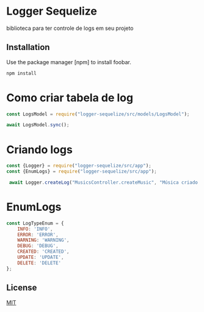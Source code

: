 
# Logger Sequelize

biblioteca para ter controle de logs em seu projeto



## Installation

Use the package manager [npm] to install foobar.
```bash
npm install
```

# Como criar tabela de log

```node.js
const LogsModel = require("logger-sequelize/src/models/LogsModel");

await LogsModel.sync();

```

# Criando logs

```node.js
const {Logger} = require("logger-sequelize/src/app");
const {EnumLogs} = require("logger-sequelize/src/app");

 await Logger.createLog("MusicsController.createMusic", "Música criado com sucesso!", EnumLogs.CREATED);

```

# EnumLogs
```node.js
const LogTypeEnum = {
    INFO: 'INFO',
    ERROR: 'ERROR',
    WARNING: 'WARNING',
    DEBUG: 'DEBUG',
    CREATED: 'CREATED',
    UPDATE: 'UPDATE',
    DELETE: 'DELETE'
};

```



## License

[MIT](https://choosealicense.com/licenses/mit/)